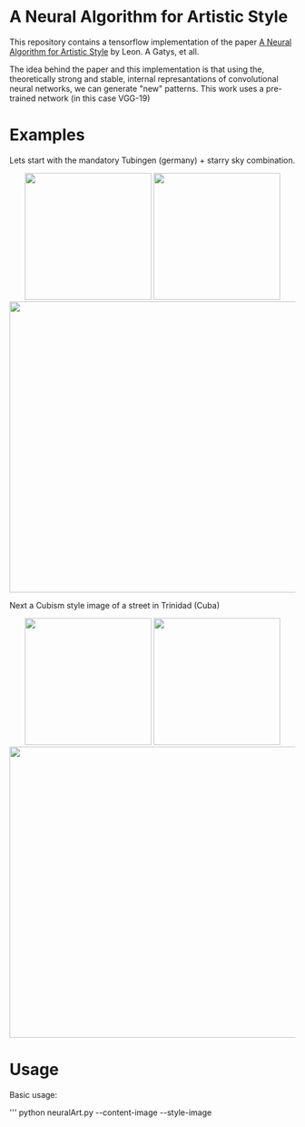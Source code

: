 # A Neural Algorithm for Artistic Style

This repository contains a tensorflow implementation of the paper [A Neural Algorithm for Artistic Style](http://arxiv.org/abs/1508.06576) by Leon. A
Gatys, et all.

The idea behind the paper and this implementation is that using the, theoretically strong and stable, internal represantations of convolutional
neural networks, we can generate "new" patterns.
This work uses a pre-trained network (in this case VGG-19)


# Examples
Lets start with the mandatory Tubingen (germany) + starry sky combination.
<div align="center">
 <img src="https://raw.githubusercontent.com/wolterr/NeuralArt/master/examples/content/starry_night.jpg" height="223px">
 <img src="https://raw.githubusercontent.com/wolterr/NeuralArt/master/master/examples/style/tubingen.jpg" height="223px">
 <img src="https://raw.githubusercontent.com/wolterr/NeuralArt/master/master/examples/outputs/starry_tubingen.jpg" width="512px">
</div>

Next a Cubism style image of a street in Trinidad (Cuba)
<div align="center">
 <img src="https://raw.githubusercontent.com/wolterr/NeuralArt/master/examples/content/cubism.jpg" height="223px">
 <img src="https://raw.githubusercontent.com/wolterr/NeuralArt/master/master/examples/style/trinidad.jpg" height="223px">
 <img src="https://raw.githubusercontent.com/wolterr/NeuralArt/master/master/examples/outputs/cubed_trinidad.jpg" width="512px">
</div>

# Usage
Basic usage:

'''
python neuralArt.py --content-image <CONTENT> --style-image <STYLE> --output <OUTPUTFOLDER\/OUTPUTFILENAME>
'''

## optional arguments:
  '-h, --help'                                    show this help message and exit
  '--style-image STYLE'                           style image
  '--content-image CONTENT'                       content image
  '--image_size SIZE'                             maximum width and/or height of the image
  '--input-type INPUT_TYPE'                       use either content image or random noise as input
  '--output OUTPUT'                               output name
  '--print-iter PRINT_ITER'                       interval to print training information
  '--save-iter SAVE_ITER'                         interval to save generated images
  '--learning-rate LEARNING_RATE'                 learning rate
  '--content-weight CONTENT_WEIGHT'               content weight factor
  '--style-weight STYLE_WEIGHT'                   style weight factor
  '--variation-weight TV_WEIGHT'                  axis-wise variation normalisation weight factor
  '--iterations ITERATIONS'                       number of iterations
  '--content-layer CONTENT_LAYERS'                layer for content representation
  '--style-layers STYLE_LAYERS'                   style representation layers to use
  '--style-layer-weights STYLE_LAYER_WEIGHTS'     weights for each style layer to use
  '--weights-file WEIGHTS_FILE'                   File to read pre-trained VGG19 weights from

# Acknowledgements
* The idea and implementation are based on the [paper](http://arxiv.org/abs/1508.06576) by Leon A. Gatys, Alexander S. Ecker & Matthias Bethge.
* The pre-trained weights used in the model are from a [tensorflow port](https://github.com/machrisaa/tensorflow-vgg) of the Caffe VGG-19 weights,
done by [machrisaa](https://github.com/machrisaa).
* Idea's to match the output at deepart.io more closely after initial implementation were found in the original [Lua implementation](https://github
.com/jcjohnson/neural-style).
* Some of the code is based on an implementation by [anishathalye](https://github.com/anishathalye/neural-style).